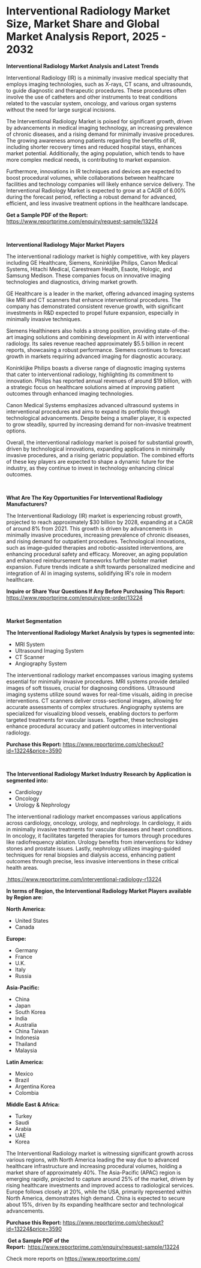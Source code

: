 <p><h1>Interventional Radiology Market Size, Market Share and Global Market Analysis Report, 2025 - 2032</h1></p><p><strong>Interventional Radiology Market Analysis and Latest Trends</strong></p>
<p><p>Interventional Radiology (IR) is a minimally invasive medical specialty that employs imaging technologies, such as X-rays, CT scans, and ultrasounds, to guide diagnostic and therapeutic procedures. These procedures often involve the use of catheters and other instruments to treat conditions related to the vascular system, oncology, and various organ systems without the need for large surgical incisions.</p><p>The Interventional Radiology Market is poised for significant growth, driven by advancements in medical imaging technology, an increasing prevalence of chronic diseases, and a rising demand for minimally invasive procedures. The growing awareness among patients regarding the benefits of IR, including shorter recovery times and reduced hospital stays, enhances market potential. Additionally, the aging population, which tends to have more complex medical needs, is contributing to market expansion.</p><p>Furthermore, innovations in IR techniques and devices are expected to boost procedural volumes, while collaborations between healthcare facilities and technology companies will likely enhance service delivery. The Interventional Radiology Market is expected to grow at a CAGR of 6.00% during the forecast period, reflecting a robust demand for advanced, efficient, and less invasive treatment options in the healthcare landscape.</p></p>
<p><strong>Get a Sample PDF of the Report:&nbsp;</strong> <a href="https://www.reportprime.com/enquiry/request-sample/13224?utm_campaign=2733&utm_medium=2&utm_source=Github&utm_content=ia&utm_term=19032025&utm_id=interventional-radiology">https://www.reportprime.com/enquiry/request-sample/13224</a></p>
<p>&nbsp;</p>
<p><strong>Interventional Radiology Major Market Players</strong></p>
<p><p>The interventional radiology market is highly competitive, with key players including GE Healthcare, Siemens, Koninklijke Philips, Canon Medical Systems, Hitachi Medical, Carestream Health, Esaote, Hologic, and Samsung Medison. These companies focus on innovative imaging technologies and diagnostics, driving market growth.</p><p>GE Healthcare is a leader in the market, offering advanced imaging systems like MRI and CT scanners that enhance interventional procedures. The company has demonstrated consistent revenue growth, with significant investments in R&D expected to propel future expansion, especially in minimally invasive techniques.</p><p>Siemens Healthineers also holds a strong position, providing state-of-the-art imaging solutions and combining development in AI with interventional radiology. Its sales revenue reached approximately $5.5 billion in recent reports, showcasing a robust performance. Siemens continues to forecast growth in markets requiring advanced imaging for diagnostic accuracy.</p><p>Koninklijke Philips boasts a diverse range of diagnostic imaging systems that cater to interventional radiology, highlighting its commitment to innovation. Philips has reported annual revenues of around $19 billion, with a strategic focus on healthcare solutions aimed at improving patient outcomes through enhanced imaging technologies.</p><p>Canon Medical Systems emphasizes advanced ultrasound systems in interventional procedures and aims to expand its portfolio through technological advancements. Despite being a smaller player, it is expected to grow steadily, spurred by increasing demand for non-invasive treatment options.</p><p>Overall, the interventional radiology market is poised for substantial growth, driven by technological innovations, expanding applications in minimally invasive procedures, and a rising geriatric population. The combined efforts of these key players are expected to shape a dynamic future for the industry, as they continue to invest in technology enhancing clinical outcomes.</p></p>
<p>&nbsp;</p>
<p><strong>What Are The Key Opportunities For Interventional Radiology Manufacturers?</strong></p>
<p><p>The Interventional Radiology (IR) market is experiencing robust growth, projected to reach approximately $30 billion by 2028, expanding at a CAGR of around 8% from 2021. This growth is driven by advancements in minimally invasive procedures, increasing prevalence of chronic diseases, and rising demand for outpatient procedures. Technological innovations, such as image-guided therapies and robotic-assisted interventions, are enhancing procedural safety and efficacy. Moreover, an aging population and enhanced reimbursement frameworks further bolster market expansion. Future trends indicate a shift towards personalized medicine and integration of AI in imaging systems, solidifying IR's role in modern healthcare.</p></p>
<p><strong>Inquire or Share Your Questions If Any Before Purchasing This Report:</strong> <a href="https://www.reportprime.com/enquiry/pre-order/13224?utm_campaign=2733&utm_medium=2&utm_source=Github&utm_content=ia&utm_term=19032025&utm_id=interventional-radiology">https://www.reportprime.com/enquiry/pre-order/13224</a></p>
<p>&nbsp;</p>
<p><strong>Market Segmentation</strong></p>
<p><strong>The Interventional Radiology Market Analysis by types is segmented into:</strong></p>
<p><ul><li>MRI System</li><li>Ultrasound Imaging System</li><li>CT Scanner</li><li>Angiography System</li></ul></p>
<p><p>The interventional radiology market encompasses various imaging systems essential for minimally invasive procedures. MRI systems provide detailed images of soft tissues, crucial for diagnosing conditions. Ultrasound imaging systems utilize sound waves for real-time visuals, aiding in precise interventions. CT scanners deliver cross-sectional images, allowing for accurate assessments of complex structures. Angiography systems are specialized for visualizing blood vessels, enabling doctors to perform targeted treatments for vascular issues. Together, these technologies enhance procedural accuracy and patient outcomes in interventional radiology.</p></p>
<p><strong>Purchase this Report:&nbsp;</strong><a href="https://www.reportprime.com/checkout?id=13224&price=3590&utm_campaign=2733&utm_medium=2&utm_source=Github&utm_content=ia&utm_term=19032025&utm_id=interventional-radiology">https://www.reportprime.com/checkout?id=13224&price=3590</a></p>
<p>&nbsp;</p>
<p><strong>The Interventional Radiology Market Industry Research by Application is segmented into:</strong></p>
<p><ul><li>Cardiology</li><li>Oncology</li><li>Urology & Nephrology</li></ul></p>
<p><p>The interventional radiology market encompasses various applications across cardiology, oncology, urology, and nephrology. In cardiology, it aids in minimally invasive treatments for vascular diseases and heart conditions. In oncology, it facilitates targeted therapies for tumors through procedures like radiofrequency ablation. Urology benefits from interventions for kidney stones and prostate issues. Lastly, nephrology utilizes imaging-guided techniques for renal biopsies and dialysis access, enhancing patient outcomes through precise, less invasive interventions in these critical health areas.</p></p>
<p><a href="https://www.reportprime.com/interventional-radiology-r13224?utm_campaign=2733&utm_medium=2&utm_source=Github&utm_content=ia&utm_term=19032025&utm_id=interventional-radiology">&nbsp;https://www.reportprime.com/interventional-radiology-r13224</a></p>
<p><strong>In terms of Region, the Interventional Radiology Market Players available by Region are:</strong></p>
<p>
    <p> <strong> North America: </strong>
        <ul>
            <li>United States</li>
            <li>Canada</li>
        </ul>
        </p> 
    <p> <strong> Europe: </strong>
        <ul>
            <li>Germany</li>
            <li>France</li>
            <li>U.K.</li>
            <li>Italy</li>
            <li>Russia</li>
        </ul>
        </p> 
    <p> <strong> Asia-Pacific: </strong>
        <ul>
            <li>China</li>
            <li>Japan</li>
            <li>South Korea</li>
            <li>India</li>
            <li>Australia</li>
            <li>China Taiwan</li>
            <li>Indonesia</li>
            <li>Thailand</li>
            <li>Malaysia</li>
        </ul>
        </p> 
    <p> <strong> Latin America: </strong>
        <ul>
            <li>Mexico</li>
            <li>Brazil</li>
            <li>Argentina Korea</li>
            <li>Colombia</li>
        </ul>
        </p> 
    <p> <strong> Middle East & Africa: </strong>
        <ul>
            <li>Turkey</li>
            <li>Saudi</li>
            <li>Arabia</li>
            <li>UAE</li>
            <li>Korea</li>
        </ul>
    </p>
    </p>
<p><p>The Interventional Radiology market is witnessing significant growth across various regions, with North America leading the way due to advanced healthcare infrastructure and increasing procedural volumes, holding a market share of approximately 40%. The Asia-Pacific (APAC) region is emerging rapidly, projected to capture around 25% of the market, driven by rising healthcare investments and improved access to radiological services. Europe follows closely at 20%, while the USA, primarily represented within North America, demonstrates high demand. China is expected to secure about 15%, driven by its expanding healthcare sector and technological advancements.</p></p>
<p><strong>Purchase this Report: </strong><a href="https://www.reportprime.com/checkout?id=13224&price=3590&utm_campaign=2733&utm_medium=2&utm_source=Github&utm_content=ia&utm_term=19032025&utm_id=interventional-radiology">https://www.reportprime.com/checkout?id=13224&price=3590</a></p>
<p>&nbsp;<strong>Get a Sample PDF of the Report:&nbsp;&nbsp;</strong><a href="https://www.reportprime.com/enquiry/request-sample/13224?utm_campaign=2733&utm_medium=2&utm_source=Github&utm_content=ia&utm_term=19032025&utm_id=interventional-radiology">https://www.reportprime.com/enquiry/request-sample/13224</a></p>
<p><strong></strong></p>
<p>Check more reports on <a href="https://www.reportprime.com/?utm_campaign=2733&utm_medium=2&utm_source=Github&utm_content=ia&utm_term=19032025&utm_id=interventional-radiology">https://www.reportprime.com/</a></p>